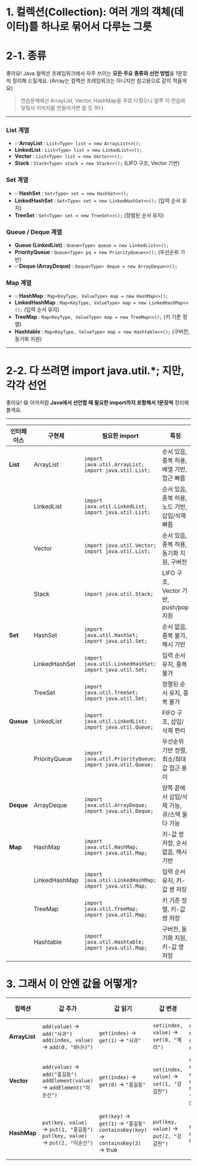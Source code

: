 # 1. 컬렉션(Collection): 여러 개의 객체(데이터)를 하나로 묶어서 다루는 그릇

# 2-1. 종류
좋아요! Java 컬렉션 프레임워크에서 자주 쓰이는 **모든 주요 종류와 선언 방법**을 1문장씩 정리해 드릴게요. (Array는 컬렉션 프레임워크는 아니지만 참고용으로 같이 적을게요)

>연습문제에선 ArrayList, Vector, HashMap을 주로 다뤘으니 얼쭈 이 연습에 맞춰서 이미지를 만들어가면 될 듯 하다.

---

### **List 계열**

* ✅**ArrayList** : `List<Type> list = new ArrayList<>();`
* **LinkedList** : `List<Type> list = new LinkedList<>();`
* **Vector** : `List<Type> list = new Vector<>();`
* **Stack** : `Stack<Type> stack = new Stack<>();` (LIFO 구조, Vector 기반)

### **Set 계열**

* ✅**HashSet** : `Set<Type> set = new HashSet<>();`
* **LinkedHashSet** : `Set<Type> set = new LinkedHashSet<>();` (입력 순서 유지)
* **TreeSet** : `Set<Type> set = new TreeSet<>();` (정렬된 순서 유지)

### **Queue / Deque 계열**

* **Queue (LinkedList)** : `Queue<Type> queue = new LinkedList<>();`
* **PriorityQueue** : `Queue<Type> pq = new PriorityQueue<>();` (우선순위 기반)
* ✅**Deque (ArrayDeque)** : `Deque<Type> deque = new ArrayDeque<>();`

### **Map 계열**

* ✅**HashMap** : `Map<KeyType, ValueType> map = new HashMap<>();`
* **LinkedHashMap** : `Map<KeyType, ValueType> map = new LinkedHashMap<>();` (입력 순서 유지)
* **TreeMap** : `Map<KeyType, ValueType> map = new TreeMap<>();` (키 기준 정렬)
* **Hashtable** : `Map<KeyType, ValueType> map = new Hashtable<>();` (구버전, 동기화 지원)

---

# 2-2. 다 쓰려면 import java.util.*; 지만, 각각 선언

좋아요! 😄 아까처럼 **Java에서 선언할 때 필요한 import까지 포함해서 1문장씩** 정리해 볼게요.

---

| 인터페이스     | 구현체           | 필요한 import                                                | 특징                              |
| --------- | ------------- | --------------------------------------------------------- | ------------------------------- |
| **List**  | ArrayList     | `import java.util.ArrayList; import java.util.List;`      | 순서 있음, 중복 허용, 배열 기반, 접근 빠름      |
|           | LinkedList    | `import java.util.LinkedList; import java.util.List;`     | 순서 있음, 중복 허용, 노드 기반, 삽입/삭제 빠름   |
|           | Vector        | `import java.util.Vector; import java.util.List;`         | 순서 있음, 중복 허용, 동기화 지원, 구버전       |
|           | Stack         | `import java.util.Stack;`                                 | LIFO 구조, Vector 기반, push/pop 지원 |
| **Set**   | HashSet       | `import java.util.HashSet; import java.util.Set;`         | 순서 없음, 중복 불가, 해시 기반             |
|           | LinkedHashSet | `import java.util.LinkedHashSet; import java.util.Set;`   | 입력 순서 유지, 중복 불가                 |
|           | TreeSet       | `import java.util.TreeSet; import java.util.Set;`         | 정렬된 순서 유지, 중복 불가                |
| **Queue** | LinkedList    | `import java.util.LinkedList; import java.util.Queue;`    | FIFO 구조, 삽입/삭제 편리               |
|           | PriorityQueue | `import java.util.PriorityQueue; import java.util.Queue;` | 우선순위 기반 정렬, 최소/최대 값 접근 용이       |
| **Deque** | ArrayDeque    | `import java.util.ArrayDeque; import java.util.Deque;`    | 양쪽 끝에서 삽입/삭제 가능, 큐/스택 둘 다 가능    |
| **Map**   | HashMap       | `import java.util.HashMap; import java.util.Map;`         | 키-값 쌍 저장, 순서 없음, 해시 기반          |
|           | LinkedHashMap | `import java.util.LinkedHashMap; import java.util.Map;`   | 입력 순서 유지, 키-값 쌍 저장              |
|           | TreeMap       | `import java.util.TreeMap; import java.util.Map;`         | 키 기준 정렬, 키-값 쌍 저장               |
|           | Hashtable     | `import java.util.Hashtable; import java.util.Map;`       | 구버전, 동기화 지원, 키-값 쌍 저장           |


# 3. 그래서 이 안엔 값을 어떻게?

| 컬렉션           | 값 추가                                                                         | 값 읽기                                                                              | 값 변경                                  | 값 삭제                                                                                                                             | 기타 주요 메소드 / 특징                                              | equals 사용 예시                                                                     |
| ------------- | ---------------------------------------------------------------------------- | --------------------------------------------------------------------------------- | ------------------------------------- | -------------------------------------------------------------------------------------------------------------------------------- | ----------------------------------------------------------- | -------------------------------------------------------------------------------- |
| **ArrayList** | `add(value)` → `add("사과")` <br> `add(index, value)` → `add(0, "바나나")`        | `get(index)` → `get(1)` → `"사과"`                                                  | `set(index, value)` → `set(0, "체리")`  | `remove(index)` → `remove(1)` → `"사과"` <br> `remove(value)` → `remove("체리")`                                                     | `size()`, `contains(value)`, `isEmpty()`, `clear()`         | `contains("사과")` / `remove("체리")` 시 내부적으로 equals() 사용                            |
| **Vector**    | `add(value)` → `add("홍길동")` <br> `addElement(value)` → `addElement("이순신")`   | `get(index)` → `get(0)` → `"홍길동"`                                                 | `set(index, value)` → `set(1, "강감찬")` | `remove(index)` → `remove(0)` → `"홍길동"` <br> `remove(value)` → `remove("강감찬")` / `removeElement(value)` → `removeElement("이순신")` | `size()`, `contains(value)`, `isEmpty()`, `clear()`, 동기화 지원 | `contains("홍길동")` / `remove("강감찬")` / `removeElement("이순신")` 시 내부적으로 equals() 사용 |
| **HashMap**   | `put(key, value)` → `put(1, "홍길동")` <br> `put(key, value)` → `put(2, "이순신")` | `get(key)` → `get(1)` → `"홍길동"` <br> `containsKey(key)` → `containsKey(2)` → true | `put(key, value)` → `put(2, "강감찬")`   | `remove(key)` → `remove(1)` → `"홍길동"` <br> `clear()`                                                                             | `size()`, `keySet()`, `values()`, `entrySet()`              | `containsValue("강감찬")` 시 equals() 사용, `get(2).equals("강감찬")` 로 값 비교 가능           |
